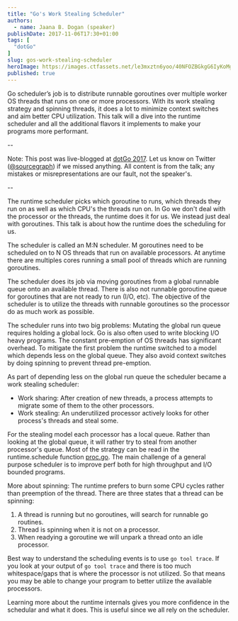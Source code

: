 ```yaml
---
title: "Go's Work Stealing Scheduler"
authors:
  - name: Jaana B. Dogan (speaker)
publishDate: 2017-11-06T17:30+01:00
tags: [
  "dotGo"
]
slug: gos-work-stealing-scheduler
heroImage: https://images.ctfassets.net/le3mxztn6yoo/40NFOZBGkgG6IyKoMgQIGg/c1626b318de4be28314cbdc989a01525/logo-dotgo-black-web.png
published: true
---
```


Go scheduler’s job is to distribute runnable goroutines over multiple worker OS threads that runs on one or more processors. With its work stealing strategy and spinning threads, it does a lot to minimize context switches and aim better CPU utilization. This talk will a dive into the runtime scheduler and all the additional flavors it implements to make your programs more performant.

--

Note: This post was live-blogged at [dotGo 2017](https://www.dotgo.eu/). Let us know on Twitter ([@sourcegraph](https://twitter.com/sourcegraph)) if we missed anything. All content is from the talk; any mistakes or misrepresentations are our fault, not the speaker's.

--

The runtime scheduler picks which goroutine to runs, which threads they run on
as well as which CPU's the threads run on. In Go we don't deal with the
processor or the threads, the runtime does it for us. We instead just deal
with goroutines. This talk is about how the runtime does the scheduling for
us.

The scheduler is called an M:N scheduler. M goroutines need to be scheduled on
to N OS threads that run on available processors. At anytime there are
multiples cores running a small pool of threads which are running goroutines.

The scheduler does its job via moving goroutines from a global runnable queue
onto an available thread. There is also not runnable goroutine queue for
goroutines that are not ready to run (I/O, etc). The objective of the
scheduler is to utilize the threads with runnable goroutines so the processor
do as much work as possible.

The scheduler runs into two big problems: Mutating the global run queue
requires holding a global lock. Go is also often used to write blocking I/O
heavy programs. The constant pre-emption of OS threads has significant
overhead. To mitigate the first problem the runtime switched to a model which
depends less on the global queue. They also avoid context switches by doing
spinning to prevent thread pre-emption.

As part of depending less on the global run queue the scheduler became a work
stealing scheduler:
* Work sharing: After creation of new threads, a process attempts to migrate
  some of them to the other processors.
* Work stealing: An underutilized processor actively looks for other process's
  threads and steal some.

For the stealing model each processor has a local queue. Rather than looking
at the global queue, it will rather try to steal from another processor's
queue. Most of the strategy can be read in the runtime.schedule function
[proc.go](https://sourcegraph.com/github.com/golang/go@go1.9/-/blob/src/runtime/proc.go#L15). The
main challenge of a general purpose scheduler is to improve perf both for high
throughput and I/O bounded programs.

More about spinning: The runtime prefers to burn some CPU cycles rather than
preemption of the thread. There are three states that a thread can be
spinning:
1. A thread is running but no goroutines, will search for runnable go
   routines.
2. Thread is spinning when it is not on a processor.
3. When readying a goroutine we will unpark a thread onto an idle processor.

Best way to understand the scheduling events is to use `go tool trace`. If
you look at your output of `go tool trace` and there is too much
whitespace/gaps that is where the processor is not utilized. So that means you
may be able to change your program to better utilize the available processors.

Learning more about the runtime internals gives you more confidence in the
schedular and what it does. This is useful since we all rely on the scheduler.
